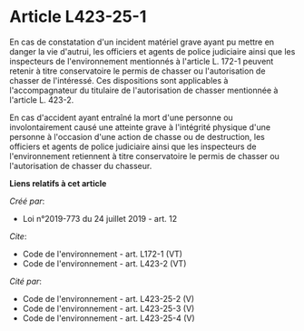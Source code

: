 # Article L423-25-1

En cas de constatation d'un incident matériel grave ayant pu mettre en danger la vie d'autrui, les officiers et agents de
police judiciaire ainsi que les inspecteurs de l'environnement mentionnés à l'article L. 172-1 peuvent retenir à titre
conservatoire le permis de chasser ou l'autorisation de chasser de l'intéressé. Ces dispositions sont applicables à
l'accompagnateur du titulaire de l'autorisation de chasser mentionnée à l'article L. 423-2. 

En cas d'accident ayant entraîné la mort d'une personne ou involontairement causé une atteinte grave à l'intégrité physique
d'une personne à l'occasion d'une action de chasse ou de destruction, les officiers et agents de police judiciaire ainsi que
les inspecteurs de l'environnement retiennent à titre conservatoire le permis de chasser ou l'autorisation de chasser du
chasseur.

**Liens relatifs à cet article**

_Créé par_:

  - Loi n°2019-773 du 24 juillet 2019 - art. 12

_Cite_:

  - Code de l'environnement - art. L172-1 (VT)
  - Code de l'environnement - art. L423-2 (VT)

_Cité par_:

  - Code de l'environnement - art. L423-25-2 (V)
  - Code de l'environnement - art. L423-25-3 (V)
  - Code de l'environnement - art. L423-25-4 (V)
